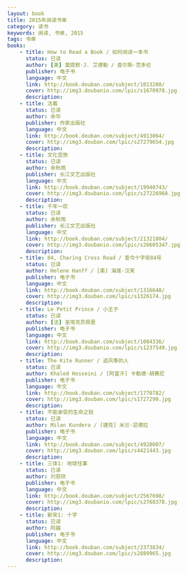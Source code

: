 ```yaml
---
layout: book
title: 2015年阅读书单
category: 读书
keywords: 阅读, 书单, 2015
tags: 书单
books: 
    - title: How to Read a Book / 如何阅读一本书
      status: 已读
      author: [美] 莫提默·J. 艾德勒 / 查尔斯·范多伦 
      publisher: 电子书
      language: 中文
      link: http://book.douban.com/subject/1013208/
      cover: http://img3.doubanio.com/lpic/s1670978.jpg
      description:    
    - title: 活着
      status: 已读
      author: 余华
      publisher: 作家出版社
      language: 中文
      link: http://book.douban.com/subject/4913064/           
      cover: http://img3.douban.com/lpic/s27279654.jpg
      description:    
    - title: 文化苦旅
      status: 已读
      author: 余秋雨
      publisher: 长江文艺出版社
      language: 中文
      link: http://book.douban.com/subject/19940743/
      cover: http://img3.doubanio.com/lpic/s27226968.jpg
      description: 
    - title: 千年一叹
      status: 已读
      author: 余秋雨 
      publisher: 长江文艺出版社
      language: 中文
      link: http://book.douban.com/subject/21321804/           
      cover: http://img3.doubanio.com/lpic/s26605347.jpg
      description: 
    - title: 84, Charing Cross Road / 查令十字街84号
      status: 已读
      author: Helene Hanff / [美] 海莲·汉芙 
      publisher: 电子书
      language: 中文
      link: http://book.douban.com/subject/1316648/
      cover: http://img3.douban.com/lpic/s1326174.jpg
      description:   
    - title: Le Petit Prince / 小王子
      status: 已读
      author: [法] 圣埃克苏佩里
      publisher: 电子书
      language: 中文
      link: http://book.douban.com/subject/1084336/
      cover: http://img3.doubanio.com/lpic/s1237549.jpg
      description:  
    - title: The Kite Runner / 追风筝的人
      status: 已读
      author: Khaled Hosseini / [阿富汗] 卡勒德·胡赛尼
      publisher: 电子书
      language: 中文
      link: http://book.douban.com/subject/1770782/
      cover: http://img3.douban.com/lpic/s1727290.jpg
      description:   
    - title: 不能承受的生命之轻
      status: 已读
      author: Milan Kundera / [捷克] 米兰·昆德拉
      publisher: 电子书
      language: 中文
      link: http://book.douban.com/subject/4920007/
      cover: http://img3.douban.com/lpic/s4421443.jpg
      description:   
    - title: 三体1: 地球往事
      status: 已读
      author: 刘慈欣
      publisher: 电子书
      language: 中文
      link: http://book.douban.com/subject/2567698/
      cover: http://img3.doubanio.com/lpic/s2768378.jpg
      description:   
    - title: 新宋1: 十字
      status: 已读
      author: 阿越
      publisher: 电子书
      language: 中文
      link: http://book.douban.com/subject/2373834/
      cover: http://img3.douban.com/lpic/s2889965.jpg
      description:   
---
```





     
  